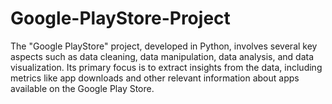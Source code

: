 # Google-PlayStore-Project
The "Google PlayStore" project, developed in Python, involves several key aspects such as data cleaning, data manipulation, data analysis, and data visualization. Its primary focus is to extract insights from the data, including metrics like app downloads and other relevant information about apps available on the Google Play Store.
